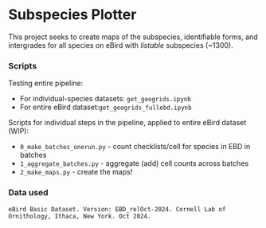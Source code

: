 # Subspecies Plotter

This project seeks to create maps of the subspecies, identifiable forms, and intergrades for all species on eBird with *listable* subspecies (~1300).

### Scripts

Testing entire pipeline:

* For individual-species datasets: `get_geogrids.ipynb`
* For entire eBird dataset:`get_geogrids_fullebd.ipynb`

Scripts for individual steps in the pipeline, applied to entire eBird dataset (WIP):

* `0_make_batches_onerun.py` - count checklists/cell for species in EBD in batches
* `1_aggregate_batches.py` - aggregate (add) cell counts across batches
* `2_make_maps.py` - create the maps!


### Data used

```
eBird Basic Dataset. Version: EBD_relOct-2024. Cornell Lab of Ornithology, Ithaca, New York. Oct 2024.
```
